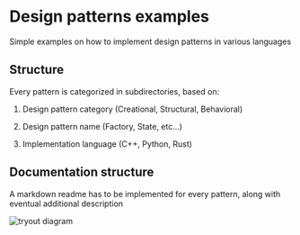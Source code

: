 # Design patterns examples
Simple examples on how to implement design patterns in various languages

## Structure
Every pattern is categorized in subdirectories, based on:

1) Design pattern category (Creational, Structural, Behavioral)

2) Design pattern name (Factory, State, etc...)

3) Implementation language (C++, Python, Rust)

## Documentation structure
A markdown readme has to be implemented for every pattern, along with eventual
additional description

![tryout diagram](http://www.plantuml.com/plantuml/proxy?cache=no&src=https://raw.githubusercontent.com/FedeFiumi/Design_Patterns_examples/test/uml_github_support/thisuml.puml)
